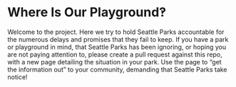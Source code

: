 # Where Is Our Playground‽

Welcome to the project. Here we try to hold Seattle Parks accountable for the numerous delays and promises that they fail to keep. If you have a park or playground in mind, that Seattle Parks has been ignoring, or hoping you are not paying attention to, please create a pull request against this repo, with a new page detailing the situation in your park. Use the page to “get the information out” to your community, demanding that Seattle Parks take notice!
